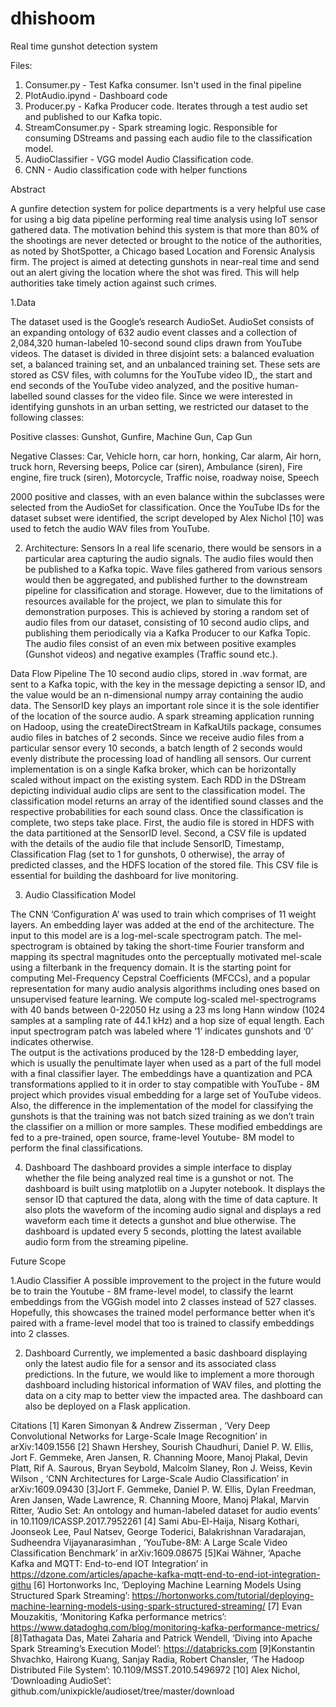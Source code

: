 # dhishoom
Real time gunshot detection system


Files:

1. Consumer.py - Test Kafka consumer. Isn't used in the final pipeline
2. PlotAudio.ipynd - Dashboard code
3. Producer.py - Kafka Producer code. Iterates through a test audio set and published to our Kafka topic.
4. StreamConsumer.py - Spark streaming logic. Responsible for consuming DStreams and passing each audio file to the classification model.
5. AudioClassifier - VGG model Audio Classification code.
6. CNN - Audio classification code with helper functions

Abstract

A gunfire detection system for police departments is a very helpful use case for using a big data pipeline performing real time analysis using IoT sensor gathered data. The motivation behind this system is that more than 80% of the shootings are never detected or brought to the notice of the authorities, as noted by ShotSpotter, a Chicago based Location and Forensic Analysis firm. The  project is aimed at detecting gunshots in near-real time and send out an alert giving the location where the shot was fired. This will help authorities take timely action against such crimes.



1.Data

The dataset used is the Google’s research AudioSet. AudioSet consists of an expanding ontology of 632 audio event classes and a collection of 2,084,320 human-labeled 10-second sound clips drawn from YouTube videos. The dataset is divided in three disjoint sets: a balanced evaluation set, a balanced training set, and an unbalanced training set. These sets are stored as CSV files, with columns for the YouTube video ID,, the start and end seconds of the YouTube video analyzed, and the positive human-labelled sound classes for the video file. Since we were interested in identifying gunshots in an urban setting, we restricted our dataset to the following classes:

Positive classes:
Gunshot, Gunfire, Machine Gun, Cap Gun

Negative Classes:
Car, Vehicle horn, car horn, honking, Car alarm, Air horn, truck horn, Reversing beeps, Police car (siren), Ambulance (siren), Fire engine, fire truck (siren), Motorcycle, Traffic noise, roadway noise, Speech


2000 positive and classes, with an even balance within the subclasses were selected from the AudioSet for classification. Once the YouTube IDs for the dataset subset were identified, the script developed by Alex Nichol [10] was used to fetch the audio WAV files from YouTube.


2. Architecture:
Sensors
In a real life scenario, there would be sensors in a particular area capturing the audio signals. The audio files would then be published to a Kafka topic. Wave files gathered from various sensors would then be aggregated, and published further to the downstream pipeline for classification and storage. However, due to the limitations of resources available for the project, we plan to simulate this for demonstration purposes. This is achieved by storing a random set of audio files from our dataset, consisting of 10 second audio clips, and publishing them periodically via a Kafka Producer to our Kafka Topic. The audio files consist of an even mix between positive examples (Gunshot videos) and negative examples (Traffic sound etc.). 

Data Flow Pipeline
The 10 second audio clips, stored in .wav format, are sent to a Kafka topic, with the key in the message depicting a sensor ID, and the value would be an n-dimensional numpy array containing the audio data. The SensorID key plays an important role since it is the sole identifier of the location of the source audio. A spark streaming application running on Hadoop, using the createDirectStream in KafkaUtils package, consumes audio files in batches of 2 seconds. Since we receive audio files from a particular sensor every 10 seconds, a batch length of 2 seconds would evenly distribute the processing load of handling all sensors. Our current implementation is on a single Kafka broker, which can be horizontally scaled without impact on the existing system. Each RDD in the DStream depicting individual audio clips are sent to the classification model. The classification model returns an array of the identified sound classes and the respective probabilities for each sound class. 
Once the classification is complete, two steps take place. First, the audio file is stored in HDFS with the data partitioned at the SensorID level. Second, a CSV file is updated with the details of the audio file that include SensorID, Timestamp, Classification Flag (set to 1 for gunshots, 0 otherwise), the array of predicted classes, and the HDFS location of the stored file. This CSV file is essential for building the dashboard for live monitoring.

3. Audio Classification Model


The CNN ‘Configuration A’ was used to train which comprises of 11 weight layers. An embedding layer was added at the end of the architecture. The input to this model are is a log-mel-scale spectrogram patch. The mel-spectrogram is obtained by taking the short-time Fourier transform and mapping its spectral magnitudes onto the perceptually motivated mel-scale using a filterbank in the frequency domain. It is the starting point for computing Mel-Frequency Cepstral Coefficients (MFCCs), and a popular representation for many audio analysis algorithms including ones based on unsupervised feature learning. We compute log-scaled mel-spectrograms with 40 bands between 0-22050 Hz using a 23 ms long Hann window (1024 samples at a sampling rate of 44.1 kHz) and a hop size of equal length. Each input spectrogram patch was labeled where ‘1’ indicates gunshots and ‘0’ indicates otherwise.  
The output is the activations produced by the 128-D embedding layer, which is usually the penultimate layer when used as a part of the full model with a final classifier layer. The embeddings have a quantization and PCA transformations applied to it in order to stay compatible with YouTube - 8M project  which provides visual embedding for a large set of YouTube videos. Also, the difference in the implementation of the model for classifying the gunshots is that the training was not batch sized training as we don’t train the classifier on a million or more samples. These modified embeddings are fed to a pre-trained, open source, frame-level Youtube- 8M model to perform the final classifications.


4. Dashboard
The dashboard provides a simple interface to display whether the file being analyzed real time is a gunshot or not. The dashboard is built using matplotlib on a Jupyter notebook. It displays the sensor ID that captured the data, along with the time of data capture. It also plots the waveform of the incoming audio signal and displays a red waveform each time it detects a gunshot and blue otherwise. The dashboard is updated every 5 seconds, plotting the latest available audio form from the streaming pipeline.


Future Scope

1.Audio Classifier
A possible improvement to the project in the future would be to train the Youtube - 8M frame-level model, to classify the learnt embeddings from the VGGish model into 2 classes instead of 527 classes. Hopefully, this showcases the trained model performance better when it’s paired with a frame-level model that too is trained to classify embeddings into 2 classes.

2. Dashboard
Currently, we implemented a basic dashboard displaying only the latest audio file for a sensor and its associated class predictions. In the future, we would like to implement a more thorough dashboard including historical information of WAV files, and plotting the data on a city map to better view the impacted area. The dashboard can also be deployed on a Flask application.



Citations
[1] Karen Simonyan & Andrew Zisserman , ‘Very Deep Convolutional Networks for Large-Scale Image Recognition’  in arXiv:1409.1556 
[2] Shawn Hershey, Sourish Chaudhuri, Daniel P. W. Ellis, Jort F. Gemmeke, Aren Jansen, R. Channing Moore, Manoj Plakal, Devin Platt, Rif A. Saurous, Bryan Seybold, Malcolm Slaney, Ron J. Weiss, Kevin Wilson , ‘CNN Architectures for Large-Scale Audio Classification’ in arXiv:1609.09430 
[3]Jort F. Gemmeke, Daniel P. W. Ellis, Dylan Freedman, Aren Jansen, Wade Lawrence, R. Channing Moore,  Manoj Plakal,  Marvin Ritter, ‘Audio Set: An ontology and human-labeled dataset for audio events’  in 10.1109/ICASSP.2017.7952261
[4] Sami Abu-El-Haija, Nisarg Kothari, Joonseok Lee, Paul Natsev, George Toderici, Balakrishnan Varadarajan, Sudheendra Vijayanarasimhan , ‘YouTube-8M: A Large Scale Video Classification Benchmark’ in arXiv:1609.08675
[5]Kai Wähner, ‘Apache Kafka and MQTT: End-to-end IOT Integration’ in https://dzone.com/articles/apache-kafka-mqtt-end-to-end-iot-integration-githu
[6] Hortonworks Inc, ‘Deploying Machine Learning Models Using Structured Spark Streaming’: https://hortonworks.com/tutorial/deploying-machine-learning-models-using-spark-structured-streaming/
[7] Evan Mouzakitis, ‘Monitoring Kafka performance metrics’: https://www.datadoghq.com/blog/monitoring-kafka-performance-metrics/
[8]Tathagata Das, Matei Zaharia and Patrick Wendell, ‘Diving into Apache Spark Streaming’s Execution Model’: https://databricks.com
[9]Konstantin Shvachko, Hairong Kuang, Sanjay Radia, Robert Chansler, ‘The Hadoop Distributed File System’: 10.1109/MSST.2010.5496972
[10] Alex Nichol, ‘Downloading AudioSet’: github.com/unixpickle/audioset/tree/master/download
